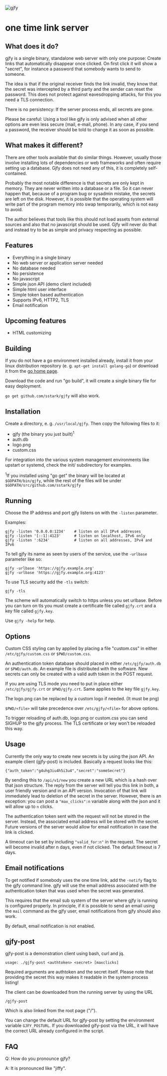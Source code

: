 ![gjfy](https://raw.githubusercontent.com/sstark/gjfy/master/logo.png)

one time link server
====================

What does it do?
----------------

gjfy is a single binary, standalone web server with only one purpose: Create
links that automatically disappear once clicked. On first click it will show a
"secret", for instance a password that somebody wants to send to someone.

The idea is that if the original receiver finds the link invalid, they know
that the secret was intercepted by a third party and the sender can reset the
password. This does not protect against eavesdropping attacks, for this you
need a TLS connection.

There is no persistency: If the server process ends, all secrets are gone.

Please be careful: Using a tool like gjfy is only advised when all other
options are even less secure (mail, e-mail, phone). In any case, if you send a
password, the receiver should be told to change it as soon as possible.

What makes it different?
------------------------

There are other tools available that do similar things. However, usually those
involve installing lots of dependencies or web frameworks and often require
setting up a database. Gjfy does not need any of this, it is completely self-
contained.

Probably the most notable difference is that secrets are only kept in memory.
They are never written into a database or a file. So it can never happen that,
because of a program bug or sysadmin mistake, the secrets are left on the disk.
However, it is possible that the operating system will write part of the
program memory into swap temporarily, which is not easy to avoid.

The author believes that tools like this should not load assets from external
sources and also that no javascript should be used. Gjfy will never do that and
instead try to be as simple and privacy respecting as possible.


Features
--------

  - Everything in a single binary
  - No web server or application server needed
  - No database needed
  - No persistence
  - No javascript
  - Simple json API (demo client included)
  - Simple html user interface
  - Simple token based authentication
  - Supports IPv6, HTTP2, TLS
  - Email notification

Upcoming features
-----------------

  - HTML customizing

Building
--------

If you do not have a go environment installed already, install it from your
linux distribution repository (e. g. `apt-get install golang-go`) or download
it from the [go home page](https://golang.org/dl/).

Download the code and run "go build", it will create a single binary file for
easy deployment.

`go get github.com/sstark/gjfy` will also work.

Installation
------------

Create a directory, e. g. `/usr/local/gjfy`. Then copy the following files to it:

  - gjfy (the binary you just built)<sup>1</sup>
  - auth.db
  - logo.png
  - custom.css

For integration into the various system management environments like upstart or
systemd, check the init/ subdirectory for examples.

<sup>1</sup>If you installed using "go get" the binary will be located at
`$GOPATH/bin/gjfy`, while the rest of the files will be under `$GOPATH/src/github.com/sstark/gjfy`

Running
-------

Choose the IP address and port gjfy listens on with the `-listen` parameter.

Examples:

    gjfy -listen '0.0.0.0:1234'    # listen on all IPv4 addresses
    gjfy -listen '[::1]:4123'      # listen on localhost, IPv6 only
    gjfy -listen ':6234'           # listen on all addresses, IPv4 and IPv6

To tell gjfy its name as seen by users of the service, use the `-urlbase` parameter like so:

    gjfy -urlbase 'https://gjfy.example.org'
    gjfy -urlbase 'https://gjfy.example.org:4123'

To use TLS security add the `-tls` switch:

    gjfy -tls

The scheme will automatically switch to https unless you set urlbase. Before
you can turn on tls you must create a certificate file called `gjfy.crt` and a
key file called `gjfy.key`.

Use `gjfy -help` for help.

Options
-------

Custom CSS styling can by applied by placing a file "custom.css" in either
`/etc/gjfy/custom.css` or `$PWD/custom.css`.

An authentication token database should placed in either `/etc/gjfy/auth.db` or
`$PWD/auth.db`. An example file is distributed with the software. New secrets
can only be created with a valid auth token in the POST request.

If you are using TLS mode you need to put in place either `/etc/gjfy/gjfy.crt`
or `$PWD/gjfy.crt`. Same applies to the key file `gjfy.key`.

The logo.png can be replaced by a custom logo if needed. (It must be png)

`$PWD/<file>` will take precedence over `/etc/gjfy/<file>` for above options.

To trigger reloading of auth.db, logo.png or custom.css you can send SIGHUP to
the gjfy process. The TLS certificate or key won't be reloaded this way.

Usage
-----

Currently the only way to create new secrets is by using the json API. An
example client (gjfy-post) is included. Basically a request looks like this:

    {"auth_token":"g4uhg3iu4h5i3u4","secret":"someSecret"}

By sending this to `/api/v1/new` you create a new URL which is a hash over that
json structure. The reply from the server will tell you this link in both, a
user friendly version and in an API version. Invocation of that link will
immediately lead to deletion of the secret in the server. However, there is an
exception: you can post a `"max_clicks":n` variable along with the json and it
will allow up to `n` clicks.

The authentication token sent with the request will not be stored in the
server. Instead, the associated email address will be stored with the secret.
Future versions of the server would allow for email notification in case the
link is clicked.

A timeout can be set by including `"valid_for:n"` in the request. The secret
will become invalid after n days, even if not clicked. The default timeout is 7
days.

Email notifications
-------------------

To get notified if somebody uses the one time link, add the `-notify` flag to
the gjfy command line. gjfy will use the email address associated with the
authentication token that was used when the secret was generated.

This requires that the email sub system of the server where gjfy is running is
configured properly. In principle, if it is possible to send an email using the
`mail` command as the gjfy user, email notifications from gjfy should also
work.

By default, email notification is not enabled.

gjfy-post
---------

gjfy-post is a demonstration client using bash, curl and jq.

    usage: ./gjfy-post <authtoken> <secret> [maxclicks]

Required arguments are authtoken and the secret itself. Please note that
providing the secret this way makes it readable in the system process listing!

The client can be downloaded from the running server by using the URL

    /gjfy-post

Which is also linked from the root page ("/").

You can change the default URL for gjfy-post by setting the environment
variable `GJFY_POSTURL`. If you downloaded gify-post via the URL, it will
have the correct URL already configured in the script.

FAQ
---

Q: How do you pronounce gjfy?

A: It is pronounced like "jiffy".
